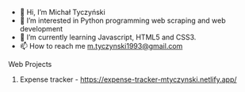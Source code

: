 - 👋 Hi, I’m Michał Tyczyński
- 👀 I’m interested in Python programming web scraping and web development
- 🌱 I’m currently learning Javascript, HTML5 and CSS3.
- 📫 How to reach me m.tyczynski1993@gmail.com

<!---
michaltyczynski1993/michaltyczynski1993 is a ✨ special ✨ repository because its `README.md` (this file) appears on your GitHub profile.
You can click the Preview link to take a look at your changes.
--->

Web Projects
1. Expense tracker - https://expense-tracker-mtyczynski.netlify.app/
